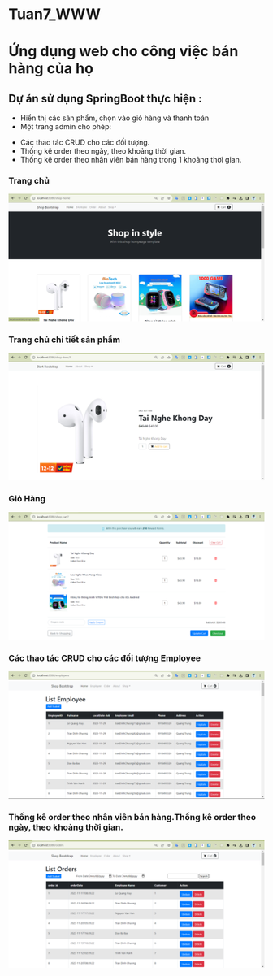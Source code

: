 # Tuan7_WWW
# Ứng dụng web cho công việc bán hàng của họ
## Dự án sử dụng SpringBoot thực hiện :
- Hiển thị các sản phẩm, chọn vào giỏ hàng và thanh toán
- Một trang admin cho phép:
+ Các thao tác CRUD cho các đối tượng.
+ Thống kê order theo ngày, theo khoảng thời gian.
+ Thống kê order theo nhân viên bán hàng trong 1 khoảng thời gian.
### Trang chủ 
![img.png](img.png)
### Trang chủ chi tiết sản phẩm 
![img_1.png](img_1.png)
### Giỏ Hàng
![img_2.png](img_2.png)
### Các thao tác CRUD cho các đối tượng Employee
![img_3.png](img_3.png)
### Thống kê order theo nhân viên bán hàng.Thống kê order theo ngày, theo khoảng thời gian.
![img_4.png](img_4.png)
